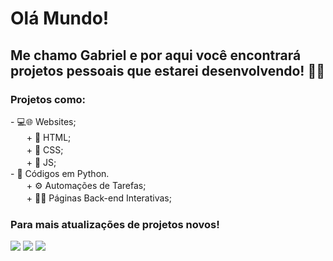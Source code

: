 <h1>Olá Mundo!</h1>
<h2>Me chamo Gabriel e por aqui você encontrará projetos pessoais que estarei desenvolvendo! ​​​🧑‍💻​</h2>
<h3>Projetos como:</h3>
- 💻​🌐​ Websites; <br>
ㅤㅤ+ 📄​​ HTML; <br>
ㅤㅤ+ 🎨​​ CSS; <br>
ㅤㅤ+ 📜​​​ JS; <br>
- 🐍​ Códigos em Python. <br>
ㅤㅤ+ ⚙️​​ Automações de Tarefas; <br>
ㅤㅤ+ ​👨‍💻 Páginas Back-end Interativas; <br>

### Para mais atualizações de projetos novos!
<div>
  <a href="https://www.linkedin.com/in/gabriel-ribeiro-847670262/" target="_blank"><img src="https://img.shields.io/badge/-LinkedIn-%230077B5?style=for-the 
     badge&logo=linkedin&logoColor=white" target="_blank"></a>
  <a href="https://discord.com/channels/@fullstackdeveloper_gabriel" target="_blank"><img src="https://img.shields.io/badge/Discord-7289DA?style=for-the-    
     badge&logo=discord&logoColor=white" target="_blank"></a> 
  <a href = "mailto:bielvalente16@gmail.com.com"><img src="https://img.shields.io/badge/-Gmail-%23333?style=for-the-badge&logo=gmail&logoColor=white" target="_blank"></a>
</div>
